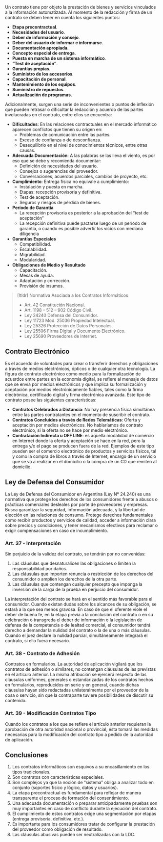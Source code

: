Un contrato tiene por objeto la prestación de bienes y servicios vinculados a la información automatizada. Al momento de la redacción y firma de un contrato se deben tener en cuenta los siguientes puntos:
- **Etapa precontractual**.
- **Necesidades del usuario**.
- **Deber de información y consejo**.
- **Deber del usuario de informar e informarse**.
- **Documentación apropiada**.
- **Concepto especial de entrega**.
- **Puesta en marcha de un sistema informático**.
- **“Test de aceptación”**.
- **Garantías propias**.
- **Suministro de los accesorios**.
- **Capacitación de personal**.
- **Mantenimiento de los equipos**.
- **Suministro de repuestos**.
- **Actualización de programas**.

Adicionalmente, surgen una serie de inconvenientes o puntos de inflexión que pueden retrasar o dificultar la redacción y acuerdo de las partes involucradas en el contrato, entre ellos se encuentra:
- **Dificultades**: En las relaciones contractuales en el mercado informático aparecen conflictos que tienen su origen en:
	- Problemas de comunicación entre las partes.
	- Exceso de confianza o de desconfianza.
	- Desequilibrio en el nivel de conocimientos técnicos, entre otras causas.
- **Adecuada Documentación**: A las palabras se las lleva el viento, es por eso que se debe y recomienda documentar:
	- Definición de necesidades del usuario.
	- Consejos o sugerencias del proveedor.
	- Conversaciones, acuerdos parciales, cambios de proyecto, etc.
- **Cumplimiento**: Entrega física no equivale a cumplimiento:
	- Instalación y puesta en marcha.
	- Etapas: recepción provisoria y definitiva.
	- Test de aceptación.
	- Seguros y riesgos de pérdida de bienes.
- **Período de Garantía**
	- La recepción provisoria es posterior a la aprobación del “test de aceptación”
	- La recepción definitiva puede pactarse luego de un período de garantía, o cuando es posible advertir los vicios con mediana diligencia
- **Garantías Especiales**
	- Compatibilidad.
	- Escalabilidad.
	- Migrabilidad.
	- Modularidad.
- **Obligaciones de Medio y Resultado**
	- Capacitación.
	- Mesas de ayuda.
	- Adaptación y corrección.
	- Provisión de insumos.

>[!tldr] Normativa Asociada a los Contratos Informáticos
>- Art. 42 Constitución Nacional.
>- Art. 1198 – 512 – 902 Código Civil.
>- Ley 24240 Defensa del Consumidor.
>- Ley 11723 Mod. 25036 Propiedad Intelectual.
>- Ley 25326 Protección de Datos Personales.
>- Ley 25506 Firma Digital y Documento Electrónico.
>- Ley 25690 Proveedores de Internet.
## Contrato Electrónico
Es el acuerdo de voluntades para crear o transferir derechos y obligaciones a través de medios electrónicos, ópticos o de cualquier otra tecnología. La figura de contrato electrónico como medio para la formalización de acuerdos entre partes en la economía digital, se refiere al mensaje de datos que se envía por medios electrónicos y que implica su formalización y aceptación por medios electrónicamente fiables, tales como la firma electrónica, certificado digital y firma electrónica avanzada. Este tipo de contrato posee las siguientes características:
- **Contratos Celebrados a Distancia**: No hay presencia física simultánea entre las partes contratantes en el momento de suscribir el contrato.
- **Contratos Concluidos a través de Redes Telemáticas**: Oferta y aceptación por medios electrónicos. No hablaríamos de contrato electrónico, si la oferta no se hace por medio electrónico.
- **Contratación Indirecta u OFF LINE**: es aquella modalidad de comercio en Internet donde la oferta y aceptación se hace en la red, pero la entrega y/o el pago se producen fuera de la red. Ejemplos de este tipo pueden ser el comercio electrónico de productos y servicios físicos, tal y como la compra de libros a través de Internet, encargo de un servicio que se va a realizar en el domicilio o la compra de un CD que remiten al domicilio.
## Ley de Defensa del Consumidor
La Ley de Defensa del Consumidor en Argentina (Ley Nº 24.240) es una normativa que protege los derechos de los consumidores frente a abusos o prácticas comerciales desleales por parte de proveedores y empresas. Busca garantizar la seguridad, información adecuada, y la libertad de elección en las relaciones de consumo. Protege derechos fundamentales como recibir productos y servicios de calidad, acceder a información clara sobre precios y condiciones, y tener mecanismos efectivos para reclamar o exigir compensaciones en caso de incumplimiento.
### Art. 37 - Interpretación
Sin perjuicio de la validez del contrato, se tendrán por no convenidas:
1. Las cláusulas que desnaturalicen las obligaciones o limiten la responsabilidad por daños.
2. Las cláusulas que importen renuncia o restricción de los derechos del consumidor o amplíen los derechos de la otra parte.
3. Las cláusulas que contengan cualquier precepto que imponga la inversión de la carga de la prueba en perjuicio del consumidor.

La interpretación del contrato se hará en el sentido más favorable para el consumidor. Cuando existan dudas sobre los alcances de su obligación, se estará a la que sea menos gravosa.
En caso de que el oferente viole el deber de buena fe, en la etapa previa a la conclusión del contrato o en su celebración o transgreda el deber de información o la legislación de defensa de la competencia o de lealtad comercial, el consumidor tendrá derecho a demandar la nulidad del contrato o la de una o más cláusulas. Cuando el juez declare la nulidad parcial, simultáneamente integrará el contrato, si ello fuera necesario.
### Art. 38 - Contrato de Adhesión
Contratos en formularios. La autoridad de aplicación vigilará que los contratos de adhesión o similares, no contengan cláusulas de las previstas en el artículo anterior. La misma atribución se ejercerá respecto de las cláusulas uniformes, generales o estandarizadas de los contratos hechos en formularios, reproducidos en serie y en general, cuando dichas cláusulas hayan sido redactadas unilateralmente por el proveedor de la cosa o servicio, sin que la contraparte tuviere posibilidades de discutir su contenido.
### Art. 39 - Modificación Contratos Tipo
Cuando los contratos a los que se refiere el artículo anterior requieran la aprobación de otra autoridad nacional o provincial, ésta tomará las medidas necesarias para la modificación del contrato tipo a pedido de la autoridad de aplicación.
## Conclusiones
1. Los contratos informáticos son esquivos a su encasillamiento en los tipos tradicionales.
2. Son contratos con características especiales.
3. Son complejos ya que la noción de “sistema” obliga a analizar todo en conjunto (soportes físico y lógico, datos y usuarios).
4. La etapa precontractual es fundamental para reflejar de manera transparente el proceso de formación del consentimiento.
5. Una adecuada documentación o preparar anticipadamente pruebas son muy importantes en caso de conflicto durante la ejecución del contrato.
6. El cumplimiento de estos contratos exige una segmentación por etapas (entrega provisoria, definitiva, etc.).
7. Es importante para los consumidores tratar de configurar la prestación del proveedor como obligación de resultado.
8. Las cláusulas abusivas pueden ser neutralizadas con la LDC.

